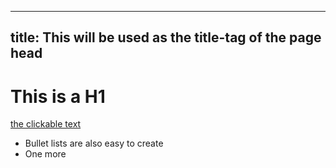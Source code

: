 ---------------------------------------------
title: This will be used as the title-tag of the page head
---------------------------------------------
# This is a H1

[the clickable text](http://xlson.com/)

* Bullet lists are also easy to create
* One more
